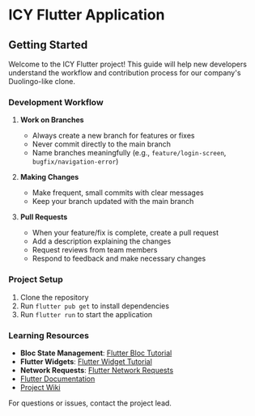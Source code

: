 # ICY Flutter Application

## Getting Started

Welcome to the ICY Flutter project! This guide will help new developers understand the workflow and contribution process for our company's Duolingo-like clone.

### Development Workflow

1. **Work on Branches**
    - Always create a new branch for features or fixes
    - Never commit directly to the main branch
    - Name branches meaningfully (e.g., `feature/login-screen`, `bugfix/navigation-error`)

2. **Making Changes**
    - Make frequent, small commits with clear messages
    - Keep your branch updated with the main branch

3. **Pull Requests**
    - When your feature/fix is complete, create a pull request
    - Add a description explaining the changes
    - Request reviews from team members
    - Respond to feedback and make necessary changes

### Project Setup

1. Clone the repository
2. Run `flutter pub get` to install dependencies
3. Run `flutter run` to start the application

### Learning Resources

- **Bloc State Management**: [Flutter Bloc Tutorial](https://youtu.be/3bEkaRUVOeU)
- **Flutter Widgets**: [Flutter Widget Tutorial](https://youtu.be/5vDq5DXXxss)
- **Network Requests**: [Flutter Network Requests](https://youtu.be/hz2LQ43muio)
- [Flutter Documentation](https://docs.flutter.dev/)
- [Project Wiki](https://github.com/SSC-ICT-Innovatie/ICY/edit/main/client/icy)


For questions or issues, contact the project lead.
